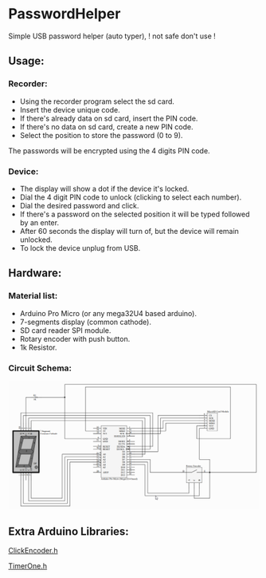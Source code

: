 # PasswordHelper
Simple USB password helper (auto typer), ! not safe don't use !

## Usage:

### Recorder:

- Using the recorder program select the sd card.
- Insert the device unique code.
- If there's already data on sd card, insert the PIN code.
- If there's no data on sd card, create a new PIN code.
- Select the position to store the password (0 to 9).

The passwords will be encrypted using the 4 digits PIN code.

### Device:

- The display will show a dot if the device it's locked.
- Dial the 4 digit PIN code to unlock (clicking to select each number).
- Dial the desired password and click.
- If there's a password on the selected position it will be typed followed by an enter.
- After 60 seconds the display will turn of, but the device will remain unlocked.
- To lock the device unplug from USB.

## Hardware:

### Material list:

- Arduino Pro Micro (or any mega32U4 based arduino).
- 7-segments display (common cathode).
- SD card reader SPI module.
- Rotary encoder with push button.
- 1k Resistor.

### Circuit Schema:

![Schema](./docs/HardwareSchema.png)


## Extra Arduino Libraries:

[ClickEncoder.h](https://github.com/0xPIT/encoder/tree/arduino)

[TimerOne.h](http://playground.arduino.cc/Code/Timer1)

